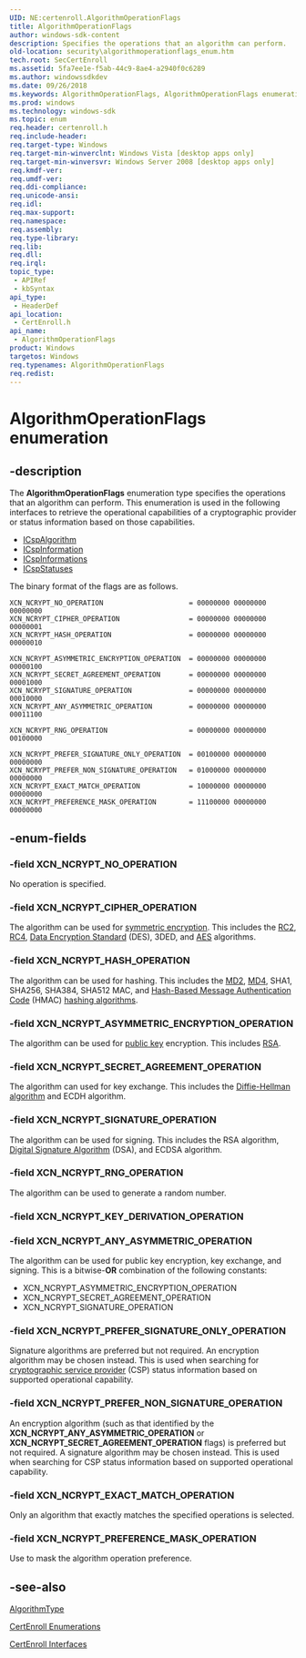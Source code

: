 ```yaml
---
UID: NE:certenroll.AlgorithmOperationFlags
title: AlgorithmOperationFlags
author: windows-sdk-content
description: Specifies the operations that an algorithm can perform.
old-location: security\algorithmoperationflags_enum.htm
tech.root: SecCertEnroll
ms.assetid: 5fa7ee1e-f5ab-44c9-8ae4-a2940f0c6289
ms.author: windowssdkdev
ms.date: 09/26/2018
ms.keywords: AlgorithmOperationFlags, AlgorithmOperationFlags enumeration [Security], XCN_NCRYPT_ANY_ASYMMETRIC_OPERATION, XCN_NCRYPT_ASYMMETRIC_ENCRYPTION_OPERATION, XCN_NCRYPT_CIPHER_OPERATION, XCN_NCRYPT_EXACT_MATCH_OPERATION, XCN_NCRYPT_HASH_OPERATION, XCN_NCRYPT_NO_OPERATION, XCN_NCRYPT_PREFERENCE_MASK_OPERATION, XCN_NCRYPT_PREFER_NON_SIGNATURE_OPERATION, XCN_NCRYPT_PREFER_SIGNATURE_ONLY_OPERATION, XCN_NCRYPT_RNG_OPERATION, XCN_NCRYPT_SECRET_AGREEMENT_OPERATION, XCN_NCRYPT_SIGNATURE_OPERATION, certenroll/AlgorithmOperationFlags, certenroll/XCN_NCRYPT_ANY_ASYMMETRIC_OPERATION, certenroll/XCN_NCRYPT_ASYMMETRIC_ENCRYPTION_OPERATION, certenroll/XCN_NCRYPT_CIPHER_OPERATION, certenroll/XCN_NCRYPT_EXACT_MATCH_OPERATION, certenroll/XCN_NCRYPT_HASH_OPERATION, certenroll/XCN_NCRYPT_NO_OPERATION, certenroll/XCN_NCRYPT_PREFERENCE_MASK_OPERATION, certenroll/XCN_NCRYPT_PREFER_NON_SIGNATURE_OPERATION, certenroll/XCN_NCRYPT_PREFER_SIGNATURE_ONLY_OPERATION, certenroll/XCN_NCRYPT_RNG_OPERATION, certenroll/XCN_NCRYPT_SECRET_AGREEMENT_OPERATION, certenroll/XCN_NCRYPT_SIGNATURE_OPERATION, security.algorithmoperationflags_enum
ms.prod: windows
ms.technology: windows-sdk
ms.topic: enum
req.header: certenroll.h
req.include-header: 
req.target-type: Windows
req.target-min-winverclnt: Windows Vista [desktop apps only]
req.target-min-winversvr: Windows Server 2008 [desktop apps only]
req.kmdf-ver: 
req.umdf-ver: 
req.ddi-compliance: 
req.unicode-ansi: 
req.idl: 
req.max-support: 
req.namespace: 
req.assembly: 
req.type-library: 
req.lib: 
req.dll: 
req.irql: 
topic_type:
 - APIRef
 - kbSyntax
api_type:
 - HeaderDef
api_location:
 - CertEnroll.h
api_name:
 - AlgorithmOperationFlags
product: Windows
targetos: Windows
req.typenames: AlgorithmOperationFlags
req.redist: 
---
```


# AlgorithmOperationFlags enumeration


## -description


The <b>AlgorithmOperationFlags</b> enumeration type specifies the operations that an algorithm can perform. This enumeration is used in the following interfaces to retrieve the operational capabilities of a cryptographic provider or status information based on those capabilities.<ul>
<li>
<a href="https://msdn.microsoft.com/08eba616-2e96-40cd-9fda-8549de98c138">ICspAlgorithm</a>
</li>
<li>
<a href="https://msdn.microsoft.com/e337ae2c-6f86-4025-8d31-47bc5d8a4ca8">ICspInformation</a>
</li>
<li>
<a href="https://msdn.microsoft.com/8141023c-c162-46d6-9c37-e227ce1c8761">ICspInformations</a>
</li>
<li>
<a href="https://msdn.microsoft.com/73d0f3a7-7afd-42c9-88db-911531c50137">ICspStatuses</a>
</li>
</ul>


The binary format of the flags are as follows.
<pre class="syntax" xml:space="preserve"><code>XCN_NCRYPT_NO_OPERATION                     = 00000000 00000000 00000000
XCN_NCRYPT_CIPHER_OPERATION                 = 00000000 00000000 00000001
XCN_NCRYPT_HASH_OPERATION                   = 00000000 00000000 00000010

XCN_NCRYPT_ASYMMETRIC_ENCRYPTION_OPERATION  = 00000000 00000000 00000100
XCN_NCRYPT_SECRET_AGREEMENT_OPERATION       = 00000000 00000000 00001000
XCN_NCRYPT_SIGNATURE_OPERATION              = 00000000 00000000 00010000
XCN_NCRYPT_ANY_ASYMMETRIC_OPERATION         = 00000000 00000000 00011100

XCN_NCRYPT_RNG_OPERATION                    = 00000000 00000000 00100000

XCN_NCRYPT_PREFER_SIGNATURE_ONLY_OPERATION  = 00100000 00000000 00000000
XCN_NCRYPT_PREFER_NON_SIGNATURE_OPERATION   = 01000000 00000000 00000000
XCN_NCRYPT_EXACT_MATCH_OPERATION            = 10000000 00000000 00000000
XCN_NCRYPT_PREFERENCE_MASK_OPERATION        = 11100000 00000000 00000000
</code></pre>

## -enum-fields




### -field XCN_NCRYPT_NO_OPERATION

No operation is specified.


### -field XCN_NCRYPT_CIPHER_OPERATION

The algorithm can be  used for <a href="https://msdn.microsoft.com/3e9d7672-2314-45c8-8178-5a0afcfd0c50">symmetric encryption</a>. This includes the <a href="https://msdn.microsoft.com/ce589e18-02ac-42c2-b76b-776deb686bbd">RC2</a>, <a href="https://msdn.microsoft.com/ce589e18-02ac-42c2-b76b-776deb686bbd">RC4</a>, <a href="https://msdn.microsoft.com/d007cbb9-b547-4dc7-bc22-b526f650f7c2">Data Encryption Standard</a> (DES), 3DED, and <a href="https://msdn.microsoft.com/0baaa937-f635-4500-8dcd-9dbbd6f4cd02">AES</a> algorithms.


### -field XCN_NCRYPT_HASH_OPERATION

The algorithm can be used for hashing. This includes the <a href="https://msdn.microsoft.com/4c4402e9-7455-4868-978f-3899a8fd86c1">MD2</a>, <a href="https://msdn.microsoft.com/4c4402e9-7455-4868-978f-3899a8fd86c1">MD4</a>, SHA1, SHA256, SHA384, SHA512 MAC, and <a href="https://msdn.microsoft.com/4165b820-30fc-477e-a690-81109f161323">Hash-Based Message Authentication Code</a> (HMAC) <a href="https://msdn.microsoft.com/4165b820-30fc-477e-a690-81109f161323">hashing algorithms</a>.


### -field XCN_NCRYPT_ASYMMETRIC_ENCRYPTION_OPERATION

The algorithm can be used for <a href="https://msdn.microsoft.com/2fe6cfd3-8a2e-4dbe-9fb8-332633daa97a">public key</a> encryption. This includes <a href="https://msdn.microsoft.com/ce589e18-02ac-42c2-b76b-776deb686bbd">RSA</a>.


### -field XCN_NCRYPT_SECRET_AGREEMENT_OPERATION

The algorithm can used for key exchange. This includes the <a href="https://msdn.microsoft.com/d007cbb9-b547-4dc7-bc22-b526f650f7c2">Diffie-Hellman algorithm</a> and ECDH algorithm.


### -field XCN_NCRYPT_SIGNATURE_OPERATION

The algorithm can be  used for signing. This includes the RSA algorithm, <a href="https://msdn.microsoft.com/d007cbb9-b547-4dc7-bc22-b526f650f7c2">Digital Signature Algorithm</a> (DSA), and ECDSA algorithm.


### -field XCN_NCRYPT_RNG_OPERATION

The algorithm can be used to generate a random number.


### -field XCN_NCRYPT_KEY_DERIVATION_OPERATION


### -field XCN_NCRYPT_ANY_ASYMMETRIC_OPERATION

The algorithm can be used for public key encryption, key exchange, and signing. This is a bitwise-<b>OR</b> combination of the following constants:

<ul>
<li>XCN_NCRYPT_ASYMMETRIC_ENCRYPTION_OPERATION</li>
<li>XCN_NCRYPT_SECRET_AGREEMENT_OPERATION</li>
<li>XCN_NCRYPT_SIGNATURE_OPERATION</li>
</ul>

### -field XCN_NCRYPT_PREFER_SIGNATURE_ONLY_OPERATION

Signature algorithms are preferred but not required. An encryption algorithm may be chosen instead. This is used when searching for <a href="https://msdn.microsoft.com/db46def4-bfdc-4801-a57d-d568e94a2dbb">cryptographic service provider</a> (CSP) status information based on supported operational capability.


### -field XCN_NCRYPT_PREFER_NON_SIGNATURE_OPERATION

An encryption algorithm (such as that identified by the <b>XCN_NCRYPT_ANY_ASYMMETRIC_OPERATION</b> or <b>XCN_NCRYPT_SECRET_AGREEMENT_OPERATION</b> flags) is preferred but not required. A signature algorithm may be chosen instead. This is used when searching for CSP status information based on supported operational capability.


### -field XCN_NCRYPT_EXACT_MATCH_OPERATION

Only an algorithm that exactly matches the specified operations is selected.


### -field XCN_NCRYPT_PREFERENCE_MASK_OPERATION

Use to mask the algorithm operation preference.


## -see-also




<a href="https://msdn.microsoft.com/1a3da2df-b3e2-45fa-bae7-a9c0bac8b210">AlgorithmType</a>



<a href="https://msdn.microsoft.com/8514fb89-1cf5-4e09-997c-17984efc4e03">CertEnroll Enumerations</a>



<a href="https://msdn.microsoft.com/d49511ed-8651-457e-a102-0bea4edde24c">CertEnroll Interfaces</a>
 

 

